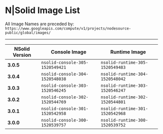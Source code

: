 # N|Solid Image List

All Image Names are preceded by: `https://www.googleapis.com/compute/v1/projects/nodesource-public/global/images/`

---

| NSolid Version |          Console Image          |         Runtime Image           |
|----------------|---------------------------------|---------------------------------|
|   **3.0.5**    | `nsolid-console-305-1520549421` | `nsolid-runtime-305-1520549483` |
|   **3.0.4**    | `nsolid-console-304-1520548038` | `nsolid-runtime-304-1520548042` |
|   **3.0.3**    | `nsolid-console-303-1520546245` | `nsolid-runtime-303-1520546247` |
|   **3.0.2**    | `nsolid-console-302-1520544769` | `nsolid-runtime-302-1520544801` |
|   **3.0.1**    | `nsolid-console-301-1520542958` | `nsolid-runtime-301-1520542968` |
|   **3.0.0**    | `nsolid-console-300-1520539757` | `nsolid-runtime-300-1520539752` |
